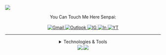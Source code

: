 <!-- <img src="https://github.com/JayaByu/JayaByu/blob/main/86514767-12%E6%9C%88%E3%81%AE%E3%82%AF%E3%83%AA%E3%82%B9%E3%83%9E%E3%82%B9.gif" height="555vh" width="10000vw"> -->

![](https://cardivo.vercel.app/api?name=Jayawardhana%20Bayu&description=Cyber%20Security%20Enthusiast,%20Linux%20Enthusiast&image=https://avatars.githubusercontent.com/u/70298586?s=400&u=4e9e2af28307a849c45789465bb36c6ec69461e9&v=4&backgroundColor=%23393E46&pattern=leaf&colorPattern=%23595260&fontColor=%23DDDD&opacity=0.3&github=JayaByu)

<!-- # Yokoso, Minna-san <img src="https://github.com/JayaByu/JayaByu/blob/main/kawai.gif" width="30px"> -->
<!-- 
# Touch Me S-E-N-P-A-I !! <img src="https://github.com/JayaByu/JayaByu/blob/main/touchem.gif" wdith="60px" height="60px"> -->
<div align="center">
   You Can Touch Me Here Senpai: <br><br>
   <a href="mailto:jayawardhanabayu@gmail.com">
      <img src="https://img.shields.io/badge/Gmail-D14836?style=for-the-badge&logo=gmail&logoColor=white" alt="Gmail">
   </a>
   <a href="mailto:jayawardhana.ekaputra@binus.ac.id">
      <img src="https://img.shields.io/badge/Microsoft_Outlook-0078D4?style=for-the-badge&logo=microsoft-outlook&logoColor=white" alt="Outlook">
   </a>
   <a href="https://www.instagram.com/jybyu._.8/">
      <img src="https://img.shields.io/badge/Instagram-E4405F?style=for-the-badge&logo=instagram&logoColor=white" alt="IG">
   </a>
   <a href="https://www.linkedin.com/in/bayu-kun-35ab75187/">
      <img src="https://img.shields.io/badge/LinkedIn-0077B5?style=for-the-badge&logo=linkedin&logoColor=white" alt="In">
   </a>
   <a href="https://www.youtube.com/channel/UCGHHHV_0Ln6dsoUHHOp1mQg">
      <img src="https://img.shields.io/badge/YouTube-FF0000?style=for-the-badge&logo=youtube&logoColor=white" alt="YT">
    </a>

---
     
<details>
   <summary>Technologies & Tools</summary>
     <br>
    <img src="https://img.shields.io/badge/Arch_Linux-1793D1?style=for-the-badge&logo=arch-linux&logoColor=white" alt="">
    <img src="https://img.shields.io/badge/VIM-%2311AB00.svg?&style=for-the-badge&logo=vim&logoColor=white" alt="">
    <img src="https://img.shields.io/badge/Arduino-00979D?style=for-the-badge&logo=Arduino&logoColor=white" alt="">
    <img src="https://img.shields.io/badge/Kali_Linux-557C94?style=for-the-badge&logo=kali-linux&logoColor=white" alt="">
</details>
        
        
<a href="https://github.com/JayaByu">
<img align="center" src="https://github-readme-stats.vercel.app/api?username=JayaByu&layout=compact&langs_count=7&hide=html&bg_color=0D1117&text_color=c9d1d9&icon_color=ff3860&title_color=7957d5&hide_border=true"/>
<a href="https://github.com/JayaByu">
<img align="center" src="https://github-readme-stats.vercel.app/api/top-langs/?username=JayaByu&layout=compact&langs_count=7&hide=html&bg_color=0D1117&text_color=c9d1d9&icon_color=ff3860&title_color=7957d5&hide_border=true)"/>
</a>        
        
</div>
<!-- [![](https://img.shields.io/badge/Gmail-D14836?style=for-the-badge&logo=gmail&logoColor=white)](mailto:jayawardhanabayu@gmail.com) [![](https://img.shields.io/badge/Microsoft_Outlook-0078D4?style=for-the-badge&logo=microsoft-outlook&logoColor=white)](mailto:jayawardhana.ekaputra@binus.ac.id) [![](https://img.shields.io/badge/Instagram-E4405F?style=for-the-badge&logo=instagram&logoColor=white)](https://www.instagram.com/jybyu._.8/) [![](https://img.shields.io/badge/LinkedIn-0077B5?style=for-the-badge&logo=linkedin&logoColor=white)](https://www.linkedin.com/in/bayu-kun-35ab75187/) [![](https://img.shields.io/badge/YouTube-FF0000?style=for-the-badge&logo=youtube&logoColor=white)](https://www.youtube.com/channel/UCGHHHV_0Ln6dsoUHHOp1mQg)
# -->



<!-- ### 🛠️ Technologies & Tools
![](https://img.shields.io/badge/Arch_Linux-1793D1?style=for-the-badge&logo=arch-linux&logoColor=white) ![](https://img.shields.io/badge/VIM-%2311AB00.svg?&style=for-the-badge&logo=vim&logoColor=white) ![](https://img.shields.io/badge/Arduino-00979D?style=for-the-badge&logo=Arduino&logoColor=white) ![](https://img.shields.io/badge/Kali_Linux-557C94?style=for-the-badge&logo=kali-linux&logoColor=white)  -->
<!-- ### 📝 Blog & Writting
Apart from coding, I also maintain a blog - you can find my articles on my website at https://blog.tegalsec.org/ -->
<!-- ### 📈 Github Stats -->

 
